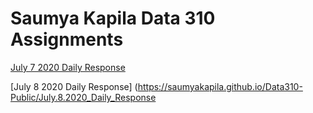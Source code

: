 # Saumya Kapila Data 310 Assignments
[July 7 2020 Daily Response](https://saumyakapila.github.io/Data310-Public/July.7.2020_Daily_Response)

[July 8 2020 Daily Response] (https://saumyakapila.github.io/Data310-Public/July.8.2020_Daily_Response
